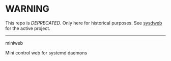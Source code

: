 # WARNING
This repo is *DEPRECATED*. Only here for historical purposes.
See [sysdweb](https://github.com/ogarcia/sysdweb) for the active project.
- - -

miniweb

Mini control web for systemd daemons
